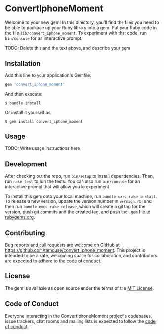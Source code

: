 # ConvertIphoneMoment

Welcome to your new gem! In this directory, you'll find the files you need to be able to package up your Ruby library into a gem. Put your Ruby code in the file `lib/convert_iphone_moment`. To experiment with that code, run `bin/console` for an interactive prompt.

TODO: Delete this and the text above, and describe your gem

## Installation

Add this line to your application's Gemfile:

```ruby
gem 'convert_iphone_moment'
```

And then execute:

    $ bundle install

Or install it yourself as:

    $ gem install convert_iphone_moment

## Usage

TODO: Write usage instructions here

## Development

After checking out the repo, run `bin/setup` to install dependencies. Then, run `rake test` to run the tests. You can also run `bin/console` for an interactive prompt that will allow you to experiment.

To install this gem onto your local machine, run `bundle exec rake install`. To release a new version, update the version number in `version.rb`, and then run `bundle exec rake release`, which will create a git tag for the version, push git commits and the created tag, and push the `.gem` file to [rubygems.org](https://rubygems.org).

## Contributing

Bug reports and pull requests are welcome on GitHub at https://github.com/tamouse/convert_iphone_moment. This project is intended to be a safe, welcoming space for collaboration, and contributors are expected to adhere to the [code of conduct](https://github.com/tamouse/convert_iphone_moment/blob/master/CODE_OF_CONDUCT.md).

## License

The gem is available as open source under the terms of the [MIT License](https://opensource.org/licenses/MIT).

## Code of Conduct

Everyone interacting in the ConvertIphoneMoment project's codebases, issue trackers, chat rooms and mailing lists is expected to follow the [code of conduct](https://github.com/tamouse/convert_iphone_moment/blob/master/CODE_OF_CONDUCT.md).
